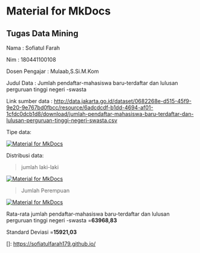# Material for MkDocs

## Tugas Data Mining

Nama	: Sofiatul Farah

Nim		: 180441100108

Dosen Pengajar	: Mulaab,S.Si.M.Kom

Judul Data : Jumlah pendaftar-mahasiswa baru-terdaftar dan lulusan perguruan tinggi negeri -swasta

Link sumber data : http://data.jakarta.go.id/dataset/0682268e-d515-45f9-9e20-9e767bd0fbcc/resource/6adcdcdf-b1dd-4694-af01-1cfdc0dcb1d8/download/jumlah-pendaftar-mahasiswa-baru-terdaftar-dan-lulusan-perguruan-tinggi-negeri-swasta.csv

Tipe data:



[![Material for MkDocs](assets/images/1.png)](assets/images/1.png)

Distribusi data:

> jumlah laki-laki

[![Material for MkDocs](assets/images/laki-laki.png)](assets/images/laki-laki.png)

> Jumlah Perempuan

[![Material for MkDocs](assets/images/perempuan.png)](assets/images/perempuan.png)

Rata-rata jumlah pendaftar-mahasiswa baru-terdaftar dan lulusan perguruan tinggi negeri -swasta =**63968,83**

Standard Deviasi =**15921,03**



[]: https://sofiatulfarah179.github.io/

